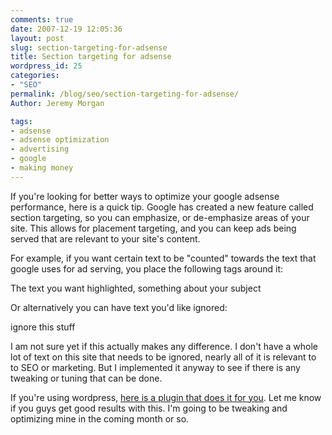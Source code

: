 ```yaml
---
comments: true
date: 2007-12-19 12:05:36
layout: post
slug: section-targeting-for-adsense
title: Section targeting for adsense
wordpress_id: 25
categories:
- "SEO"
permalink: /blog/seo/section-targeting-for-adsense/
Author: Jeremy Morgan

tags:
- adsense
- adsense optimization
- advertising
- google
- making money
---
```


If you're looking for better ways to optimize your google adsense performance, here is a quick tip. Google has created a new feature called section targeting, so you can emphasize, or de-emphasize areas of your site. This allows for placement targeting, and you can keep ads being served that are relevant to your site's content.



For example, if you want certain text to be "counted" towards the text that google uses for ad serving, you place the following tags around it:

<!-- google_ad_section_start -->

The text you want highlighted, something about your subject

<!-- google_ad_section_end -->

Or alternatively you can have text you'd like ignored:

<!-- google_ad_section_start(weight=ignore) -->

ignore this stuff

<!-- google_ad_section_end -->

I am not sure yet if this actually makes any difference. I don't have a whole lot of text on this site that needs to be ignored, nearly all of it is relevant to to SEO or marketing. But I implemented it anyway to see if there is any tweaking or tuning that can be done.

If you're using wordpress, [here is a plugin that does it for you](http://www.ilfilosofo.com/blog/2006/11/14/google-adsense-targeting/).  Let me know if you guys get good results with this. I'm going to be tweaking and optimizing mine in the coming month or so.
